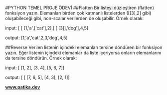 #PYTHON TEMEL PROJE ÖDEVİ
##Flatten
Bir listeyi düzleştiren (flatten) fonksiyon yazın. Elemanları birden çok katmanlı listelerden ([[3],2] gibi) oluşabileceği gibi, non-scalar verilerden de oluşabilir. Örnek olarak:

input: [ [ [1,'a',['cat'],2],[ [ [3]],'dog'],4,5]

output: [1,'a','cat',2,3,'dog',4,5]

##Reverse
Verilen listenin içindeki elemanları tersine döndüren bir fonksiyon yazın. Eğer listenin içindeki elemanlar da liste içeriyorsa onların elemanlarını da tersine döndürün. Örnek olarak:

input: [ [1, 2], [3, 4], [5, 6, 7]]

output: [ [ [7, 6, 5], [4, 3], [2, 1]]

**www.patika.dev**